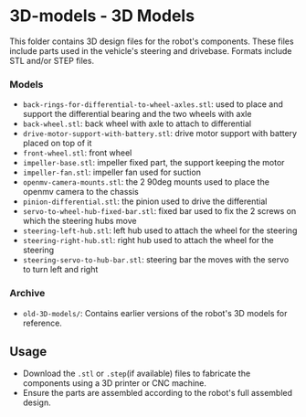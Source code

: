 # 3D-models - 3D Models

This folder contains 3D design files for the robot's components. These files include parts used in the vehicle's steering and drivebase. Formats include STL and/or STEP files.

### Models
- `back-rings-for-differential-to-wheel-axles.stl`: used to place and support the differential bearing and the two wheels with axle
- `back-wheel.stl`: back wheel with axle to attach to differential
- `drive-motor-support-with-battery.stl`: drive motor support with battery placed on top of it
- `front-wheel.stl`: front wheel
- `impeller-base.stl`: impeller fixed part, the support keeping the motor
- `impeller-fan.stl`: impeller fan used for suction
- `openmv-camera-mounts.stl`: the 2 90deg mounts used to place the openmv camera to the chassis
- `pinion-differential.stl`: the pinion used to drive the differential
- `servo-to-wheel-hub-fixed-bar.stl`: fixed bar used to fix the 2 screws on which the steering hubs move
- `steering-left-hub.stl`: left hub used to attach the wheel for the steering
- `steering-right-hub.stl`: right hub used to attach the wheel for the steering
- `steering-servo-to-hub-bar.stl`: steering bar the moves with the servo to turn left and right

### Archive
- `old-3D-models/`: Contains earlier versions of the robot's 3D models for reference.

## Usage
- Download the `.stl` or `.step`(if available) files to fabricate the components using a 3D printer or CNC machine.
- Ensure the parts are assembled according to the robot's full assembled design.


